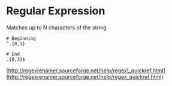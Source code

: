 # Regular Expression

Matches up to N characters of the string

```
# Beginning
^.{0,3}

# End
.{0,3}$
```



[http://regexrenamer.sourceforge.net/help/regex\_quickref.html](http://regexrenamer.sourceforge.net/help/regex_quickref.html)

